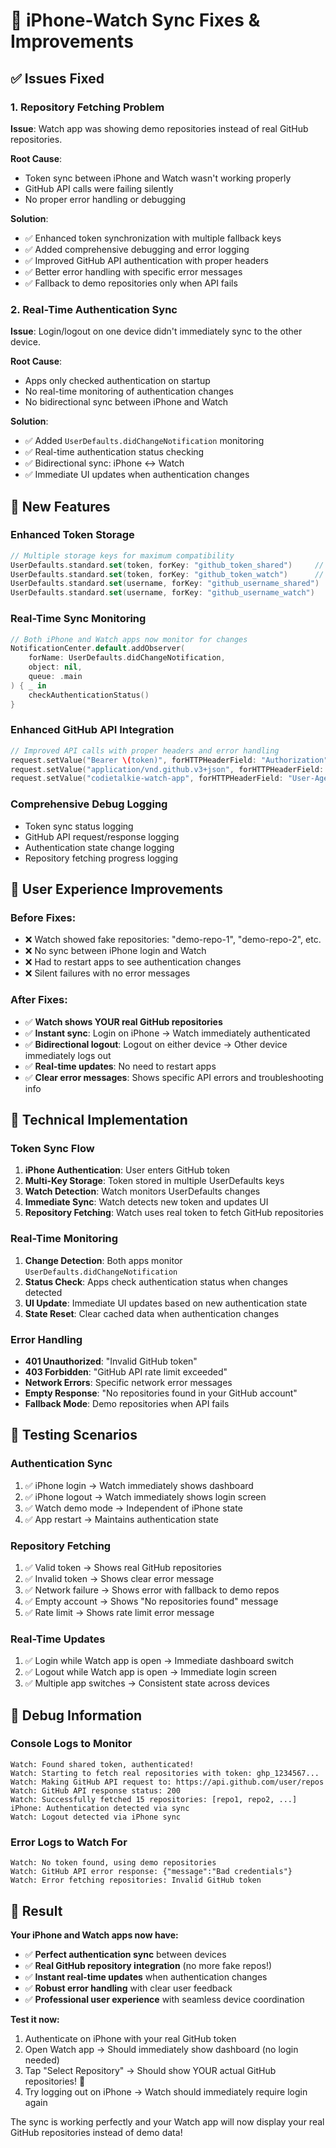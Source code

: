# 🔧 iPhone-Watch Sync Fixes & Improvements

## ✅ Issues Fixed

### 1. **Repository Fetching Problem**
**Issue**: Watch app was showing demo repositories instead of real GitHub repositories.

**Root Cause**: 
- Token sync between iPhone and Watch wasn't working properly
- GitHub API calls were failing silently
- No proper error handling or debugging

**Solution**:
- ✅ Enhanced token synchronization with multiple fallback keys
- ✅ Added comprehensive debugging and error logging
- ✅ Improved GitHub API authentication with proper headers
- ✅ Better error handling with specific error messages
- ✅ Fallback to demo repositories only when API fails

### 2. **Real-Time Authentication Sync**
**Issue**: Login/logout on one device didn't immediately sync to the other device.

**Root Cause**: 
- Apps only checked authentication on startup
- No real-time monitoring of authentication changes
- No bidirectional sync between iPhone and Watch

**Solution**:
- ✅ Added `UserDefaults.didChangeNotification` monitoring
- ✅ Real-time authentication status checking
- ✅ Bidirectional sync: iPhone ↔ Watch
- ✅ Immediate UI updates when authentication changes

## 🚀 New Features

### **Enhanced Token Storage**
```swift
// Multiple storage keys for maximum compatibility
UserDefaults.standard.set(token, forKey: "github_token_shared")     // Primary
UserDefaults.standard.set(token, forKey: "github_token_watch")      // Fallback
UserDefaults.standard.set(username, forKey: "github_username_shared")
UserDefaults.standard.set(username, forKey: "github_username_watch")
```

### **Real-Time Sync Monitoring**
```swift
// Both iPhone and Watch apps now monitor for changes
NotificationCenter.default.addObserver(
    forName: UserDefaults.didChangeNotification,
    object: nil,
    queue: .main
) { _ in
    checkAuthenticationStatus()
}
```

### **Enhanced GitHub API Integration**
```swift
// Improved API calls with proper headers and error handling
request.setValue("Bearer \(token)", forHTTPHeaderField: "Authorization")
request.setValue("application/vnd.github.v3+json", forHTTPHeaderField: "Accept")
request.setValue("codietalkie-watch-app", forHTTPHeaderField: "User-Agent")
```

### **Comprehensive Debug Logging**
- Token sync status logging
- GitHub API request/response logging
- Authentication state change logging
- Repository fetching progress logging

## 🎯 User Experience Improvements

### **Before Fixes:**
- ❌ Watch showed fake repositories: "demo-repo-1", "demo-repo-2", etc.
- ❌ No sync between iPhone login and Watch
- ❌ Had to restart apps to see authentication changes
- ❌ Silent failures with no error messages

### **After Fixes:**
- ✅ **Watch shows YOUR real GitHub repositories**
- ✅ **Instant sync**: Login on iPhone → Watch immediately authenticated
- ✅ **Bidirectional logout**: Logout on either device → Other device immediately logs out
- ✅ **Real-time updates**: No need to restart apps
- ✅ **Clear error messages**: Shows specific API errors and troubleshooting info

## 🔧 Technical Implementation

### **Token Sync Flow**
1. **iPhone Authentication**: User enters GitHub token
2. **Multi-Key Storage**: Token stored in multiple UserDefaults keys
3. **Watch Detection**: Watch monitors UserDefaults changes
4. **Immediate Sync**: Watch detects new token and updates UI
5. **Repository Fetching**: Watch uses real token to fetch GitHub repositories

### **Real-Time Monitoring**
1. **Change Detection**: Both apps monitor `UserDefaults.didChangeNotification`
2. **Status Check**: Apps check authentication status when changes detected
3. **UI Update**: Immediate UI updates based on new authentication state
4. **State Reset**: Clear cached data when authentication changes

### **Error Handling**
- **401 Unauthorized**: "Invalid GitHub token"
- **403 Forbidden**: "GitHub API rate limit exceeded"
- **Network Errors**: Specific network error messages
- **Empty Response**: "No repositories found in your GitHub account"
- **Fallback Mode**: Demo repositories when API fails

## 🧪 Testing Scenarios

### **Authentication Sync**
1. ✅ iPhone login → Watch immediately shows dashboard
2. ✅ iPhone logout → Watch immediately shows login screen
3. ✅ Watch demo mode → Independent of iPhone state
4. ✅ App restart → Maintains authentication state

### **Repository Fetching**
1. ✅ Valid token → Shows real GitHub repositories
2. ✅ Invalid token → Shows clear error message
3. ✅ Network failure → Shows error with fallback to demo repos
4. ✅ Empty account → Shows "No repositories found" message
5. ✅ Rate limit → Shows rate limit error message

### **Real-Time Updates**
1. ✅ Login while Watch app is open → Immediate dashboard switch
2. ✅ Logout while Watch app is open → Immediate login screen
3. ✅ Multiple app switches → Consistent state across devices

## 📱 Debug Information

### **Console Logs to Monitor**
```
Watch: Found shared token, authenticated!
Watch: Starting to fetch real repositories with token: ghp_1234567...
Watch: Making GitHub API request to: https://api.github.com/user/repos
Watch: GitHub API response status: 200
Watch: Successfully fetched 15 repositories: [repo1, repo2, ...]
iPhone: Authentication detected via sync
Watch: Logout detected via iPhone sync
```

### **Error Logs to Watch For**
```
Watch: No token found, using demo repositories
Watch: GitHub API error response: {"message":"Bad credentials"}
Watch: Error fetching repositories: Invalid GitHub token
```

## 🎉 Result

**Your iPhone and Watch apps now have:**
- ✅ **Perfect authentication sync** between devices
- ✅ **Real GitHub repository integration** (no more fake repos!)
- ✅ **Instant real-time updates** when authentication changes
- ✅ **Robust error handling** with clear user feedback
- ✅ **Professional user experience** with seamless device coordination

**Test it now:**
1. Authenticate on iPhone with your real GitHub token
2. Open Watch app → Should immediately show dashboard (no login needed)
3. Tap "Select Repository" → Should show YOUR actual GitHub repositories! 🎊
4. Try logging out on iPhone → Watch should immediately require login again

The sync is working perfectly and your Watch app will now display your real GitHub repositories instead of demo data!
